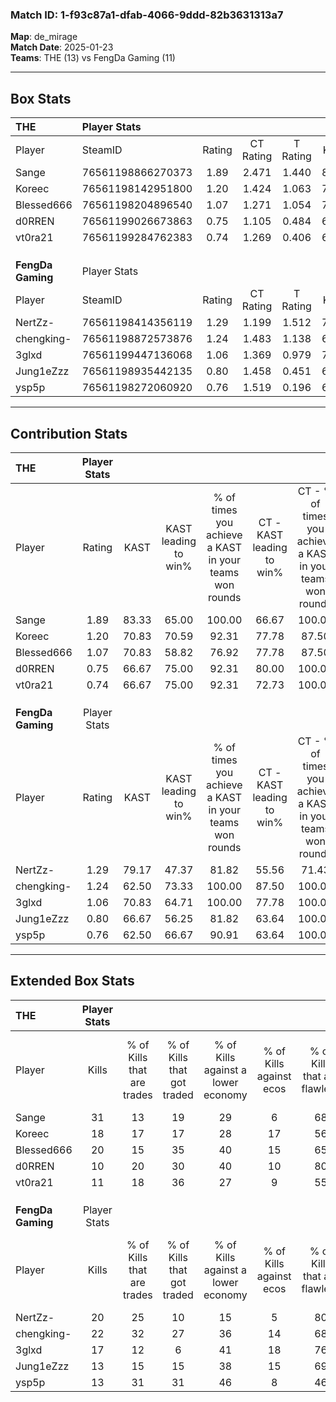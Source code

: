### Match ID: 1-f93c87a1-dfab-4066-9ddd-82b3631313a7  
**Map**: de_mirage  
**Match Date**: 2025-01-23  
**Teams**: THE (13) vs FengDa Gaming (11)  

---  

## Box Stats  

| **THE**           | Player Stats      |        |           |          |       |       |       |         |        |      |     |
| :- | :- | :-: | :-: | :-: | :-: | :-: | :-: | :-: | :-: | :-: | :-: |
| Player            | SteamID           | Rating | CT Rating | T Rating | KAST  |  ADR  | Kills | Assists | Deaths | K/D  | HS% |
| Sange             | 76561198866270373 |  1.89  |   2.471   |  1.440   | 83.33 | 124.0 |  31   |    4    |   14   | 2.21 | 51  |
| Koreec            | 76561198142951800 |  1.20  |   1.424   |  1.063   | 70.83 | 85.1  |  18   |    8    |   15   | 1.20 | 44  |
| Blessed666        | 76561198204896540 |  1.07  |   1.271   |  1.054   | 70.83 | 74.2  |  20   |    1    |   21   | 0.95 | 30  |
| d0RREN            | 76561199026673863 |  0.75  |   1.105   |  0.484   | 66.67 | 60.6  |  10   |    6    |   17   | 0.59 | 70  |
| vt0ra21           | 76561199284762383 |  0.74  |   1.269   |  0.406   | 66.67 | 55.2  |  11   |    4    |   18   | 0.61 | 54  |
|                   |                   |        |           |          |       |       |       |         |        |      |     |
|                   |                   |        |           |          |       |       |       |         |        |      |     |
|                   |                   |        |           |          |       |       |       |         |        |      |     |
| **FengDa Gaming** | Player Stats      |        |           |          |       |       |       |         |        |      |     |
| Player            | SteamID           | Rating | CT Rating | T Rating | KAST  |  ADR  | Kills | Assists | Deaths | K/D  | HS% |
| NertZz-           | 76561198414356119 |  1.29  |   1.199   |  1.512   | 79.17 | 91.6  |  20   |    3    |   17   | 1.18 | 60  |
| chengking-        | 76561198872573876 |  1.24  |   1.483   |  1.138   | 62.50 | 99.0  |  22   |    4    |   18   | 1.22 | 68  |
| 3glxd             | 76561199447136068 |  1.06  |   1.369   |  0.979   | 70.83 | 74.1  |  17   |    3    |   17   | 1.00 | 41  |
| Jung1eZzz         | 76561198935442135 |  0.80  |   1.458   |  0.451   | 66.67 | 64.4  |  13   |    5    |   20   | 0.65 | 53  |
| ysp5p             | 76561198272060920 |  0.76  |   1.519   |  0.196   | 62.50 | 52.5  |  13   |    2    |   18   | 0.72 | 30  |
---  

## Contribution Stats  

| **THE**           | Player Stats |       |                      |                                                        |                           |                                                             |                          |                                                            |
| :- | :-: | :-: | :-: | :-: | :-: | :-: | :-: | :-: |
| Player            |    Rating    | KAST  | KAST leading to win% | % of times you achieve a KAST in your teams won rounds | CT - KAST leading to win% | CT - % of times you achieve a KAST in your teams won rounds | T - KAST leading to win% | T - % of times you achieve a KAST in your teams won rounds |
| Sange             |     1.89     | 83.33 |        65.00         |                         100.00                         |           66.67           |                           100.00                            |          62.50           |                           100.00                           |
| Koreec            |     1.20     | 70.83 |        70.59         |                         92.31                          |           77.78           |                            87.50                            |          62.50           |                           100.00                           |
| Blessed666        |     1.07     | 70.83 |        58.82         |                         76.92                          |           77.78           |                            87.50                            |          37.50           |                           60.00                            |
| d0RREN            |     0.75     | 66.67 |        75.00         |                         92.31                          |           80.00           |                           100.00                            |          66.67           |                           80.00                            |
| vt0ra21           |     0.74     | 66.67 |        75.00         |                         92.31                          |           72.73           |                           100.00                            |          80.00           |                           80.00                            |
|                   |              |       |                      |                                                        |                           |                                                             |                          |                                                            |
|                   |              |       |                      |                                                        |                           |                                                             |                          |                                                            |
|                   |              |       |                      |                                                        |                           |                                                             |                          |                                                            |
| **FengDa Gaming** | Player Stats |       |                      |                                                        |                           |                                                             |                          |                                                            |
| Player            |    Rating    | KAST  | KAST leading to win% | % of times you achieve a KAST in your teams won rounds | CT - KAST leading to win% | CT - % of times you achieve a KAST in your teams won rounds | T - KAST leading to win% | T - % of times you achieve a KAST in your teams won rounds |
| NertZz-           |     1.29     | 79.17 |        47.37         |                         81.82                          |           55.56           |                            71.43                            |          40.00           |                           100.00                           |
| chengking-        |     1.24     | 62.50 |        73.33         |                         100.00                         |           87.50           |                           100.00                            |          57.14           |                           100.00                           |
| 3glxd             |     1.06     | 70.83 |        64.71         |                         100.00                         |           77.78           |                           100.00                            |          50.00           |                           100.00                           |
| Jung1eZzz         |     0.80     | 66.67 |        56.25         |                         81.82                          |           63.64           |                           100.00                            |          40.00           |                           50.00                            |
| ysp5p             |     0.76     | 62.50 |        66.67         |                         90.91                          |           63.64           |                           100.00                            |          75.00           |                           75.00                            |
---  

## Extended Box Stats  

| **THE**           | Player Stats |                            |                            |                                    |                         |                              |                                 |        |                             |                                     |                          |                               |                            |
| :- | :-: | :-: | :-: | :-: | :-: | :-: | :-: | :-: | :-: | :-: | :-: | :-: | :-: |
| Player            |    Kills     | % of Kills that are trades | % of Kills that got traded | % of Kills against a lower economy | % of Kills against ecos | % of Kills that are flawless | % of Kills that are close duels | Deaths | % of Deaths that get traded | % of Deaths against a lower economy | % of Deaths against ecos | % of Deaths that are flawless | % of Deaths that are close |
| Sange             |      31      |             13             |             19             |                 29                 |            6            |              68              |                6                |   14   |             21              |                  7                  |            0             |              71               |             7              |
| Koreec            |      18      |             17             |             17             |                 28                 |           17            |              56              |                0                |   15   |             13              |                 20                  |            0             |              47               |             13             |
| Blessed666        |      20      |             15             |             35             |                 40                 |           15            |              65              |                5                |   21   |             19              |                 14                  |            5             |              81               |             5              |
| d0RREN            |      10      |             20             |             30             |                 40                 |           10            |              80              |                0                |   17   |             12              |                 12                  |            0             |              65               |             12             |
| vt0ra21           |      11      |             18             |             36             |                 27                 |            9            |              55              |                0                |   18   |             22              |                 17                  |            6             |              78               |             6              |
|                   |              |                            |                            |                                    |                         |                              |                                 |        |                             |                                     |                          |                               |                            |
|                   |              |                            |                            |                                    |                         |                              |                                 |        |                             |                                     |                          |                               |                            |
|                   |              |                            |                            |                                    |                         |                              |                                 |        |                             |                                     |                          |                               |                            |
| **FengDa Gaming** | Player Stats |                            |                            |                                    |                         |                              |                                 |        |                             |                                     |                          |                               |                            |
| Player            |    Kills     | % of Kills that are trades | % of Kills that got traded | % of Kills against a lower economy | % of Kills against ecos | % of Kills that are flawless | % of Kills that are close duels | Deaths | % of Deaths that get traded | % of Deaths against a lower economy | % of Deaths against ecos | % of Deaths that are flawless | % of Deaths that are close |
| NertZz-           |      20      |             25             |             10             |                 15                 |            5            |              80              |                5                |   17   |             18              |                 12                  |            0             |              53               |             6              |
| chengking-        |      22      |             32             |             27             |                 36                 |           14            |              68              |                9                |   18   |             17              |                 11                  |            0             |              67               |             6              |
| 3glxd             |      17      |             12             |             6              |                 41                 |           18            |              76              |               18                |   17   |             35              |                  6                  |            0             |              88               |             0              |
| Jung1eZzz         |      13      |             15             |             15             |                 38                 |           15            |              69              |                0                |   20   |             35              |                 10                  |            0             |              55               |             5              |
| ysp5p             |      13      |             31             |             31             |                 46                 |            8            |              46              |                8                |   18   |             22              |                 17                  |            6             |              67               |             0              |
